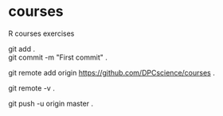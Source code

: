 # courses
R courses exercises

git add .  
git commit -m "First commit" . 

git remote add origin https://github.com/DPCscience/courses . 

git remote -v . 

git push -u origin master . 

